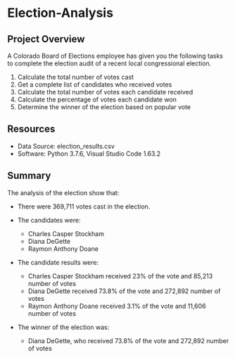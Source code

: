 # Election-Analysis

## Project Overview
A Colorado Board of Elections employee has given you the following tasks to complete the election audit of a recent local congressional election.

1. Calculate the total number of votes cast
2. Get a complete list of candidates who received votes
3. Calculate the total number of votes each candidate received
4. Calculate the percentage of votes each candidate won
5. Determine the winner of the election based on popular vote

## Resources
- Data Source: election_results.csv
- Software: Python 3.7.6, Visual Studio Code 1.63.2

## Summary
The analysis of the election show that:
- There were 369,711 votes cast in the election.

- The candidates were:
  - Charles Casper Stockham
  - Diana DeGette
  - Raymon Anthony Doane
  
- The candidate results were:
  - Charles Casper Stockham received 23% of the vote and 85,213 number of votes  
  - Diana DeGette received 73.8% of the vote and 272,892 number of votes
  - Raymon Anthony Doane received 3.1% of the vote and 11,606 number of votes
  
- The winner of the election was:
  - Diana DeGette, who received 73.8% of the vote and 272,892 number of votes


